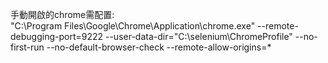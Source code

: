 手動開啟的chrome需配置:  
"C:\Program Files\Google\Chrome\Application\chrome.exe" --remote-debugging-port=9222 --user-data-dir="C:\selenium\ChromeProfile" --no-first-run --no-default-browser-check --remote-allow-origins=*